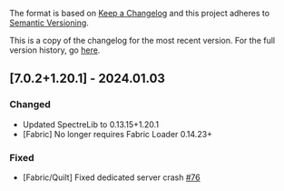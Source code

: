 The format is based on [Keep a Changelog](http://keepachangelog.com/en/1.0.0/) and this project adheres to [Semantic Versioning](http://semver.org/spec/v2.0.0.html).

This is a copy of the changelog for the most recent version. For the full version history, go [here](https://github.com/illusivesoulworks/consecration/blob/1.20.x/CHANGELOG.md).

## [7.0.2+1.20.1] - 2024.01.03
### Changed
- Updated SpectreLib to 0.13.15+1.20.1
- [Fabric] No longer requires Fabric Loader 0.14.23+
### Fixed
- [Fabric/Quilt] Fixed dedicated server crash [#76](https://github.com/illusivesoulworks/consecration/issues/76)
